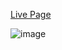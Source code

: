 [Live Page](https://cars-eob2.vercel.app/)

![image](https://github.com/Eshanpokhrel/cars/assets/109594115/b4141c8f-00bc-44f4-b5c4-a9b8150c7c00)
